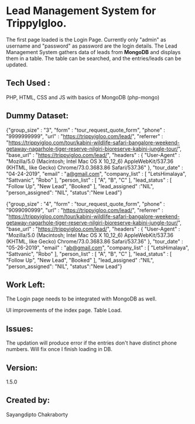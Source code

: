 # Lead Management System for TrippyIgloo.

The first page loaded is the Login Page. Currently only "admin" as username and "password" as password are the login details.
The Lead Management System gathers data of leads from **MongoDB** and displays them in a table. The table can be searched, and the entries/leads can be updated.

## Tech Used :

PHP, HTML, CSS and JS with basics of MongoDB (php-mongo)

## Dummy Dataset:

{"group_size" : "3", "form" : "tour_request_quote_form", "phone" : "9999999999", "url" : "https://trippyigloo.com/lead/", "referrer" : "https://trippyigloo.com/tour/kabini-wildlife-safari-bangalore-weekend-getaway-nagarhole-tiger-reserve-nilgiri-bioreserve-kabini-jungle-tour/", "base_url" : "https://trippyigloo.com/lead/", "headers" : { "User-Agent" : "Mozilla/5.0 (Macintosh; Intel Mac OS X 10_12_6) AppleWebKit/537.36 (KHTML, like Gecko) Chrome/73.0.3683.86 Safari/537.36" }, "tour_date" : "04-24-2019", "email" : "a@gmail.com", "company_list" : [ "LetsHimalaya", "Sattvanic", "Robo" ], "person_list" : [ "A", "B", "C" ], "lead_status" : [ "Follow Up", "New Lead", "Booked" ], "lead_assigned" :"NIL", "person_assigned": "NIL", "status":"New Lead"}

{"group_size" : "4", "form" : "tour_request_quote_form", "phone" : "9099090999", "url" : "https://trippyigloo.com/lead/", "referrer" : "https://trippyigloo.com/tour/kabini-wildlife-safari-bangalore-weekend-getaway-nagarhole-tiger-reserve-nilgiri-bioreserve-kabini-jungle-tour/", "base_url" : "https://trippyigloo.com/lead/", "headers" : { "User-Agent" : "Mozilla/5.0 (Macintosh; Intel Mac OS X 10_12_6) AppleWebKit/537.36 (KHTML, like Gecko) Chrome/73.0.3683.86 Safari/537.36" }, "tour_date" : "05-26-2019", "email" : "ab@gmail.com", "company_list" : [ "LetsHimalaya", "Sattvanic", "Robo" ], "person_list" : [ "A", "B", "C" ], "lead_status" : [ "Follow Up", "New Lead", "Booked" ], "lead_assigned" :"NIL", "person_assigned": "NIL", "status":"New Lead"}


## Work Left:

The Login page needs to be integrated with MongoDB as well.

UI improvements of the index page. Table Load.


## Issues: 

The updation will produce error if the entries don't have distinct phone numbers. 
Will fix once I finish loading in DB.

## Version:

1.5.0

## Created by:

Sayangdipto Chakraborty